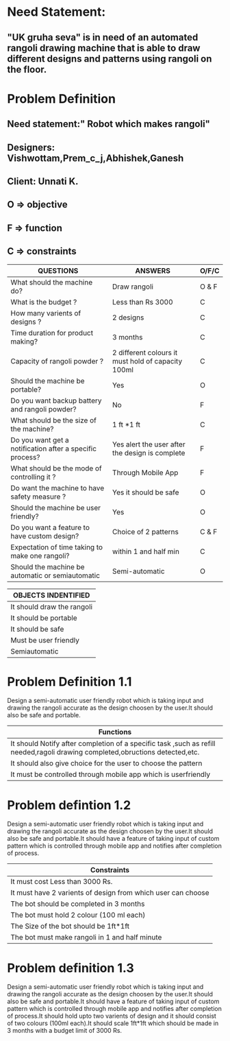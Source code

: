 # Need Statement:
## "UK gruha seva" is in need of an automated rangoli drawing machine that is able to draw different designs and patterns using rangoli on the floor.

# Problem Definition
## Need statement:" Robot which makes rangoli"
## Designers: Vishwottam,Prem_c_j,Abhishek,Ganesh
## Client: Unnati K.

## O => objective
## F => function
## C => constraints


|QUESTIONS|ANSWERS|O/F/C|
|---------|-------|-----|
|What should the machine do?|Draw rangoli|O & F|
|What is the budget ?|Less than Rs 3000|C|
|How many varients of designs ?|2 designs|C|
|Time duration for product making?|3 months|C|
|Capacity of rangoli powder ?|2 different colours it must hold of capacity 100ml|C|
|Should the machine be portable?|Yes|O|
|Do you want backup battery and rangoli powder?|No|F|
|What should be the size of the machine?|1 ft *1 ft|C|
|Do you want get a notification after a specific process?|Yes alert the user after the design is complete|F|
|What should be the mode of controlling it ?|Through Mobile App|F|
|Do want the machine to have safety measure ?|Yes it should be safe|O|
|Should the machine be user friendly?|Yes|O|
|Do you want a feature to have custom design?|Choice of 2 patterns|C & F|
|Expectation of time taking to make one rangoli?|within 1 and half min|C|
|Should the machine be automatic or semiautomatic|Semi-automatic|O|


| OBJECTS INDENTIFIED |
|---------------------|
|It should draw the rangoli|
|It should be portable|
|It should be safe|
|Must be user friendly|
|Semiautomatic|

# Problem Definition 1.1
Design a  semi-automatic user friendly robot which is taking input and drawing the rangoli accurate as the design choosen by the user.It should also be safe and portable.


| Functions |
|-----------|
| It should Notify after completion of a specific task ,such as refill needed,ragoli drawing completed,obructions detected,etc.|
| It should also give choice for the user to choose the pattern|
| It  must be controlled through mobile app which is userfriendly|


# Problem defintion 1.2
Design a  semi-automatic user friendly robot which is taking input and drawing the rangoli accurate as the design choosen by the user.It should also be safe and portable.It should have a feature of taking input of custom pattern which is controlled through mobile app and notifies after completion of process.


|Constraints|
|-----------|
| It must cost Less than 3000 Rs.|
| It must have 2 varients of design from which user can choose|
| The bot should be completed in 3 months|
| The bot must hold 2 colour (100 ml each)|
| The Size of the bot should be 1ft*1ft|
| The bot must make rangoli in 1 and half minute

# Problem definition 1.3
Design a  semi-automatic user friendly robot which is taking input and drawing the rangoli accurate as the design choosen by the user.It should also be safe and portable.It should have a feature of taking input of custom pattern which is controlled through mobile app and notifies after completion of process.It should hold upto two varients of design and it should consist of two colours (100ml each).It should scale 1ft*1ft which should be made in 3 months with a budget limit of 3000 Rs.





